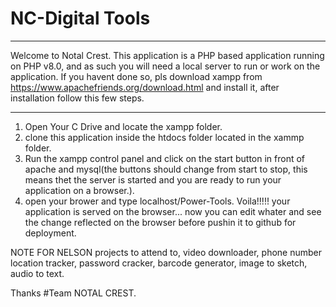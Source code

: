 # NC-Digital Tools
----------------------------------------------------------------------------------------------
Welcome to Notal Crest.
This application is a PHP based application running on PHP v8.0, and as such you will need a local server to run or work on the application.
If you havent done so, pls download xampp from https://www.apachefriends.org/download.html and install it, after installation follow this few steps.

----------------------------------------------------------------------------------------------

 1. Open Your C Drive and locate the xampp folder.
 2. clone this application inside the htdocs folder located in the xammp folder.
 3. Run the xampp control panel and click on the start button in front of apache and mysql(the buttons should change from start to stop, this means thet the server is started and you are ready to run your application on a browser.).
 4. open your brower and type localhost/Power-Tools.
Voila!!!!! your application is served on the browser... now you can edit whater and see the change reflected on the browser before pushin it to github for deployment.


NOTE FOR NELSON
    projects to attend to, video downloader, phone number location tracker, password cracker, barcode generator, image to sketch, audio to text.

Thanks #Team NOTAL CREST.
